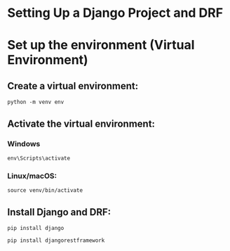 # Setting Up a Django Project and DRF

# Set up the environment (Virtual Environment)

## Create a virtual environment:

```shell
python -m venv env
```

## Activate the virtual environment:
### Windows

```shell
env\Scripts\activate
```

### Linux/macOS:

```shell
source venv/bin/activate
```

## Install Django and DRF:

```shell
pip install django
```

```shell
pip install djangorestframework
```